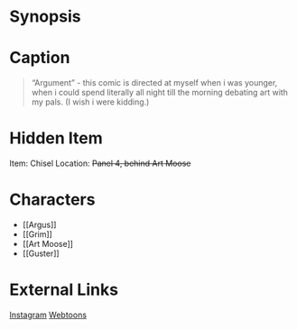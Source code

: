 # Synopsis


# Caption
> “Argument” - this comic is directed at myself when i was younger, when i could spend literally all night till the morning debating art with my pals. (I wish i were kidding.)

# Hidden Item
Item: Chisel
Location: ~~Panel 4, behind Art Moose~~

# Characters
* [[Argus]]
* [[Grim]]
* [[Art Moose]]
* [[Guster]]

# External Links
[Instagram](https://www.instagram.com/p/CUN_05Jqgy0/?igshid=YmMyMTA2M2Y=)
[Webtoons](https://www.webtoons.com/en/challenge/twistwood-tales/98-argument/viewer?title_no=344740&episode_no=104)